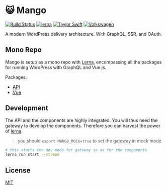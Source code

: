 # :smiley_cat: Mango
[![Build Status](https://travis-ci.org/axelspringer/mango.svg?branch=master)](https://travis-ci.org/axelspringer/mango.svg?branch=master)
[![lerna](https://img.shields.io/badge/maintained%20with-lerna-cc00ff.svg)](https://lernajs.io/)
[![Taylor Swift](https://img.shields.io/badge/secured%20by-taylor%20swift-brightgreen.svg)](https://twitter.com/SwiftOnSecurity)
[![Volkswagen](https://auchenberg.github.io/volkswagen/volkswargen_ci.svg?v=1)](https://github.com/auchenberg/volkswagen)

A modern WordPress delivery architecture. With GraphQL, SSR, and OAuth.

## Mono Repo

Mango is setup as a mono repo with [Lerna](https://github.com/lerna/lerna), encompassing all the packages for running WordPress with GraphQL and Vue.js.

Packages:

* [API](https://github.com/axelspringer/mango/tree/master/packages/api#README)
* [Vue](https://github.com/axelspringer/mango/tree/master/packages/vue#README)

## Development

The API and the components are highly integrated. You will thus need the gateway to develop the components. Therefore you can harvest the power of [lerna](https://lernajs.io/).

> you should `export MANGO_MOCK=true` to set the gateway in mock mode

```bash
# this starts the dev mode for gateway so as for the components
lerna run start --stream
```

## License
[MIT](/LICENSE)